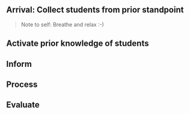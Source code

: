 ## Arrival: Collect students from prior standpoint
> Note to self: Breathe and relax :-)
## Activate prior knowledge of students
## Inform
## Process
## Evaluate

